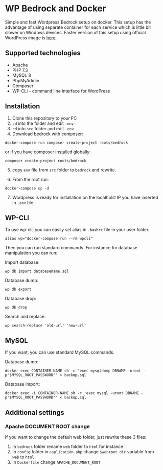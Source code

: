 # WP Bedrock and Docker
Simple and fast Wordpress Bedrock setup on docker. This setup has the advantage of using separate container for each service which is little bit slower on Windows devices. Faster version of this setup using official WordPress image is [here](https://github.com/trenccan777/wordpress-bedrock-docker-boilerplate/). 

## Supported technologies
- Apache 
- PHP 7.3
- MySQL 8
- PhpMyAdmin
- Composer
- WP-CLI - command line interface for WordPress

## Installation

1. Clone this repository to your PC
2. `cd` into the folder and edit `.env` 
3. `cd` into  `src` folder and edit `.env`
4. Download bedrock with composer:

```
docker-compose run composer create-project roots/bedrock
````
or if you have composer installed globally:

```
composer create-project roots/bedrock
```

5. copy `env` file from `src` folder to `bedrock` and rewrite. 

6. From the root run:
```
docker-compose up -d
```

7. Wordpress is ready for installation on the localholst IP you have inserted in `.env` file.

## WP-CLI

To use wp-cli, you can easily set alias in `.bashrc` file in your user folder. 

```
alias wp="docker-compose run --rm wpcli"
```

Then you can run standard commands. For instance for database manipulation you can run:

Import database:
``` 
wp db import databasename.sql
```

Database dump:

```
wp db export
```

Database drop:

```
wp db drop
```

Search and replace:

```
wp search-replace 'old-url' 'new-url'
```

## MySQL

If you want, you can use standard MySQL commands. 

Database dump:

```
docker exec CONTAINER-NAME sh -c 'exec mysqldump DBNAME -uroot -p"$MYSQL_ROOT_PASSWORD"' > backup.sql
```

Database import:

```
docker exec -i CONTAINER-NAME sh -c 'exec mysql -uroot DBNAME -p"$MYSQL_ROOT_PASSWORD"' < backup.sql
```

## Additional settings

### Apache DOCUMENT ROOT change

If you want to change the default web folder, just rewrite these 3 files:

1. In `bedrock` folder rename `web` folder to  `html` for instance
2. In `config` folder in `application.php` change `$webroot_dir` variable from `web` to `html`
3. In `Dockerfile` change `APACHE_DOCUMENT_ROOT`


